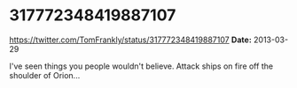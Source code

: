 # 317772348419887107
https://twitter.com/TomFrankly/status/317772348419887107
**Date:** 2013-03-29

I've seen things you people wouldn't believe. Attack ships on fire off the shoulder of Orion...
